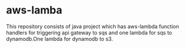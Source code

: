 # aws-lamba
This repository consists of java project which has aws-lambda function handlers for triggering api gateway to sqs and one lambda for sqs to dynamodb.One lambda for dynamodb to s3.
